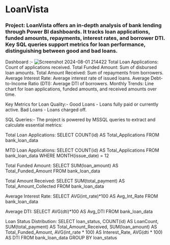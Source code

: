 # LoanVista
### Project: LoanVista offers an in-depth analysis of bank lending through Power BI dashboards. It tracks loan applications, funded amounts, repayments, interest rates, and borrower DTI. Key SQL queries support metrics for loan performance, distinguishing between good and bad loans.

Dashboard :-
![Screenshot 2024-08-01 214422](https://github.com/user-attachments/assets/7a3bd4fd-6e7b-4725-8bc0-8b64d3379c22)
Total Loan Applications: Count of applications received.
Total Funded Amount: Sum of disbursed loan amounts.
Total Amount Received: Sum of repayments from borrowers.
Average Interest Rate: Average interest rate of issued loans.
Average Debt-to-Income Ratio (DTI): Average DTI of borrowers.
Monthly Trends: Line chart for loan applications, funded amounts, and received amounts over time.


Key Metrics for Loan Quality:-
Good Loans - Loans fully paid or currently active.
Bad Loans - Loans charged off.

SQL Queries:-
The project is powered by MSSQL queries to extract and calculate essential metrics:

Total Loan Applications: SELECT COUNT(id) AS Total_Applications FROM bank_loan_data

MTD Loan Applications: SELECT COUNT(id) AS Total_Applications FROM bank_loan_data WHERE MONTH(issue_date) = 12

Total Funded Amount: SELECT SUM(loan_amount) AS Total_Funded_Amount FROM bank_loan_data

Total Amount Received: SELECT SUM(total_payment) AS Total_Amount_Collected FROM bank_loan_data

Average Interest Rate: SELECT AVG(int_rate)*100 AS Avg_Int_Rate FROM bank_loan_data

Average DTI: SELECT AVG(dti)*100 AS Avg_DTI FROM bank_loan_data

Loan Status Distribution: SELECT loan_status, COUNT(id) AS LoanCount, SUM(total_payment) AS Total_Amount_Received, SUM(loan_amount) AS Total_Funded_Amount, AVG(int_rate * 100) AS Interest_Rate, AVG(dti * 100) AS DTI FROM bank_loan_data GROUP BY loan_status



